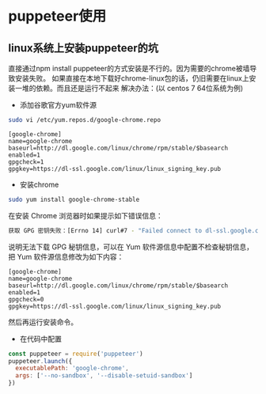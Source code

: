 # puppeteer使用

## linux系统上安装puppeteer的坑
直接通过npm install puppeteer的方式安装是不行的。因为需要的chrome被墙导致安装失败。
如果直接在本地下载好chrome-linux包的话，仍旧需要在linux上安装一堆的依赖。而且还是运行不起来
解决办法：(以 centos 7 64位系统为例)
- 添加谷歌官方yum软件源
```bash
sudo vi /etc/yum.repos.d/google-chrome.repo
```
```vim
[google-chrome]
name=google-chrome
baseurl=http://dl.google.com/linux/chrome/rpm/stable/$basearch
enabled=1
gpgcheck=1
gpgkey=https://dl-ssl.google.com/linux/linux_signing_key.pub
```
- 安装chrome
```bash
sudo yum install google-chrome-stable
```
在安装 Chrome 浏览器时如果提示如下错误信息：
```bash
获取 GPG 密钥失败：[Errno 14] curl#7 - "Failed connect to dl-ssl.google.com:443; Operation now in progress"
```
说明无法下载 GPG 秘钥信息，可以在 Yum 软件源信息中配置不检查秘钥信息，把 Yum 软件源信息修改为如下内容：
```vim
[google-chrome]
name=google-chrome
baseurl=http://dl.google.com/linux/chrome/rpm/stable/$basearch
enabled=1
gpgcheck=0
gpgkey=https://dl-ssl.google.com/linux/linux_signing_key.pub
```
然后再运行安装命令。
- 在代码中配置
```javascript
const puppeteer = require('puppeteer')
puppeteer.launch({
  executablePath: 'google-chrome',
  args: ['--no-sandbox', '--disable-setuid-sandbox']
})
```